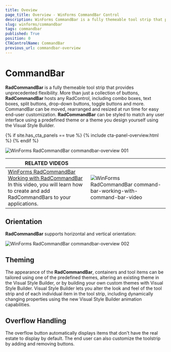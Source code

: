 ```yaml
---
title: Oveview
page_title: Overview - WinForms CommandBar Control
description: WinForms CommandBar is a fully themeable tool strip that provides unprecedented flexibility
slug: winforms/commandbar
tags: commandbar
published: True
position: 0
CTAControlName: CommandBar
previous_url: commandbar-overview
---
```


# CommandBar

__RadCommandBar__ is a fully themeable tool strip that provides unprecedented flexibility. More than just a collection of buttons, __RadCommandBar__ hosts any RadControl, including combo boxes, text boxes, split buttons, drop-down buttons, toggle buttons and more. CommandBar can be moved, rearranged and resized at run time for easy end-user customization. __RadCommandBar__ can be styled to match any user interface using a predefined theme or a theme you design yourself using the Visual Style Builder. 

{% if site.has_cta_panels == true %}
{% include cta-panel-overview.html %}
{% endif %}

![WinForms RadCommandBar commandbar-overview 001](images/commandbar-overview001.png)


| RELATED VIDEOS |  |
| ------ | ------ |
|[WinForms RadCommandBar Working with RadCommandBar](http://www.telerik.com/videos/winforms/working-with-radcommandbar-for-winforms)<br>In this video, you will learn how to create and add RadCommandBars to your applications.|![WinForms RadCommandBar command-bar-working-with-command-bar-video](images/command-bar-working-with-command-bar-video.png)|

## Orientation

__RadCommandBar__ supports horizontal and vertical orientation:

![WinForms RadCommandBar commandbar-overview 002](images/commandbar-overview002.png)

## Theming

The appearance of the __RadCommandBar__, containers and tool items can be tailored using one of the predefined themes, altering an existing theme in the Visual Style Builder, or by building your own custom themes with Visual Style Builder. Visual Style Builder lets you alter the look and feel of the tool strip and of each individual item in the tool strip, including dynamically changing properties using the new Visual Style Builder animation capabilities.
        
## Overflow Handling

The overflow button automatically displays items that don't have the real estate to display by default. The end user can also customize the toolstrip by adding and removing buttons.
        
